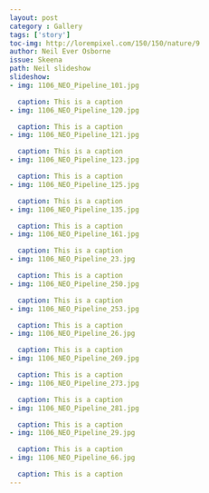 ```yaml
---
layout: post
category : Gallery
tags: ['story']
toc-img: http://lorempixel.com/150/150/nature/9
author: Neil Ever Osborne
issue: Skeena
path: Neil slideshow
slideshow:
- img: 1106_NEO_Pipeline_101.jpg

  caption: This is a caption
- img: 1106_NEO_Pipeline_120.jpg

  caption: This is a caption
- img: 1106_NEO_Pipeline_121.jpg

  caption: This is a caption
- img: 1106_NEO_Pipeline_123.jpg

  caption: This is a caption
- img: 1106_NEO_Pipeline_125.jpg

  caption: This is a caption
- img: 1106_NEO_Pipeline_135.jpg

  caption: This is a caption
- img: 1106_NEO_Pipeline_161.jpg

  caption: This is a caption
- img: 1106_NEO_Pipeline_23.jpg

  caption: This is a caption
- img: 1106_NEO_Pipeline_250.jpg

  caption: This is a caption
- img: 1106_NEO_Pipeline_253.jpg

  caption: This is a caption
- img: 1106_NEO_Pipeline_26.jpg

  caption: This is a caption
- img: 1106_NEO_Pipeline_269.jpg

  caption: This is a caption
- img: 1106_NEO_Pipeline_273.jpg

  caption: This is a caption
- img: 1106_NEO_Pipeline_281.jpg

  caption: This is a caption
- img: 1106_NEO_Pipeline_29.jpg

  caption: This is a caption
- img: 1106_NEO_Pipeline_66.jpg

  caption: This is a caption
---
```

